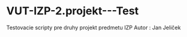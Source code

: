 VUT-IZP-2.projekt---Test
========================

Testovacie scripty pre druhy projekt predmetu IZP
Autor : Jan Jeliček
